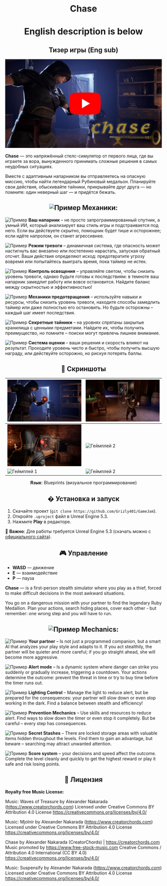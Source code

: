 <div align="center">
 
# Chase
# English description is below
## Тизер игры (Eng sub)

[![Видео-превью](./Screenshots/YouTube.jpg)](https://www.youtube.com/watch?v=wXiDYSwg4Ow&ab_channel=CoronaART)

</div>

**Chase** — это напряжённый стелс-симулятор от первого лица, где вы играете за вора, вынужденного принимать сложные решения в самых неудобных ситуациях. 

Вместе с адаптивным напарником вы отправляетесь на опасную миссию, чтобы найти легендарный Рубиновый медальон. Планируйте свои действия, обыскивайте тайники, прикрывайте друг друга — но помните: один неверный шаг — и придётся бежать. 
<div align="center">
 
## <img src="./Screenshots/free-icon-game-2506535.png" alt="Пример" style="width:30px; height:auto;" /> Механики:

</div>

<img src="./Screenshots/HELPER.png" alt="Пример" style="width:20px; height:auto;" /> **Ваш напарник** – не просто запрограммированный спутник, а умный ИИ, который анализирует ваш стиль игры и подстраивается под него. Если вы действуете скрытно, помощник будет тише и осторожнее; если идёте напролом, он станет агрессивнее. 

 

<img src="./Screenshots/EYE_2.png" alt="Пример" style="width:20px; height:auto;" /> **Режим тревоги** – динамичная система, где опасность может настигнуть вас внезапно или постепенно нарастать, запуская обратный отсчет. Ваши действия определяют исход: предотвратите угрозу вовремя или попытайтесь выиграть время, пока таймер не истек. 

 

<img src="./Screenshots/Lampa.png" alt="Пример" style="width:20px; height:auto;" /> **Контроль освещения** – управляйте светом, чтобы снизить уровень тревоги, однако будьте готовы к последствиям: в темноте ваш напарник замедлит работу или вовсе остановится. Найдите баланс между скрытностью и эффективностью! 

  

<img src="./Screenshots/CURSOR.png" alt="Пример" style="width:20px; height:auto;" /> **Механики предотвращения** – используйте навыки и ресурсы, чтобы снизить уровень тревоги, находите способы замедлить таймер или даже полностью его остановить. Но будьте осторожны – каждый шаг имеет последствия. 

  

<img src="./Screenshots/KEY.png" alt="Пример" style="width:20px; height:auto;" /> **Секретные тайники** – на уровнях спрятаны закрытые хранилища с ценными предметами. Найдите их, чтобы получить преимущество, но помните – поиски могут привлечь лишнее внимание. 

  

<img src="./Screenshots/GOLD.png" alt="Пример" style="width:20px; height:auto;" /> **Система оценки** – ваши решения и скорость влияют на результат. Проходите уровень чисто и быстро, чтобы получить высшую награду, или действуйте осторожно, но рискуя потерять баллы. 

<div align="center">

## 📸 Скриншоты  

</div>

| ![Геймплей 1](./Screenshots/TOP_1_1.jpg) | ![Геймплей 2](./Screenshots/TOP_5_5.jpg) |  
|--------------------------------------|--------------------------------------| 
| ![Геймплей 1](./Screenshots/TOP_3_3.jpg) | ![Геймплей 2](./Screenshots/Screen_6.png) | 
| ![Геймплей 1](./Screenshots/Screen_2.png) | ![Геймплей 2](./Screenshots/Screen_7.png) | 
 
<div align="center">
 
**Язык**: Blueprints (визуальное программирование)  

</div>

<div align="center">

## � Установка и запуск  

</div>

1. Скачайте проект (`git clone https://github.com/Grizly401/GameJam`).  
2. Откройте `.uproject` файл в Unreal Engine 5.3.  
3. Нажмите **Play** в редакторе.  

📌 **Важно**: Для работы требуется Unreal Engine 5.3 (скачать можно с [официального сайта](https://www.unrealengine.com/)).  


<div align="center">

## 🎮 Управление  

</div>

- **WASD** — движение  
- **Е** — взаимодействие  
- **P** — пауза  



<div align="center">

 </div>

 
**Chase** — is a first-person stealth simulator where you play as a thief, forced to make difficult decisions in the most awkward situations.
 
You go on a dangerous mission with your partner to find the legendary Ruby Medallion. Plan your actions, search hiding places, cover each other - but remember: one wrong step and you will have to run.  
<div align="center">
 
## <img src="./Screenshots/free-icon-game-2506535.png" alt="Пример" style="width:30px; height:auto;" /> Mechanics:

</div>

<img src="./Screenshots/HELPER.png" alt="Пример" style="width:20px; height:auto;" /> **Your partner** – Is not just a programmed companion, but a smart AI that analyzes your play style and adapts to it. If you act stealthily, the partner will be quieter and more careful; if you go straight ahead, she will become more aggressive. 

 

<img src="./Screenshots/EYE_2.png" alt="Пример" style="width:20px; height:auto;" /> **Alert mode** – Is a dynamic system where danger can strike you suddenly or gradually increase, triggering a countdown. Your actions determine the outcome: prevent the threat in time or try to buy time before the timer runs out. 

 

<img src="./Screenshots/Lampa.png" alt="Пример" style="width:20px; height:auto;" /> **Lighting Control** – Manage the light to reduce alert, but be prepared for the consequences: your partner will slow down or even stop working in the dark. Find a balance between stealth and efficiency! 

  

<img src="./Screenshots/CURSOR.png" alt="Пример" style="width:20px; height:auto;" /> **Prevention Mechanics** – Use skills and resources to reduce alert. Find ways to slow down the timer or even stop it completely. But be careful – every step has consequences. 

  

<img src="./Screenshots/KEY.png" alt="Пример" style="width:20px; height:auto;" /> **Secret Stashes** – There are locked storage areas with valuable items hidden throughout the levels. Find them to gain an advantage, but beware – searching may attract unwanted attention. 

  

<img src="./Screenshots/GOLD.png" alt="Пример" style="width:20px; height:auto;" /> **Score system** – your decisions and speed affect the outcome. Complete the level cleanly and quickly to get the highest reward or play it safe and risk losing points. 

<div align="center">

## 📜 Лицензия

</div>

**Royalty free Music License:** 

Music: Waves of Treasure by Alexander Nakarada (https://www.creatorchords.com)
Licensed under Creative Commons BY Attribution 4.0 License
https://creativecommons.org/licenses/by/4.0/

Music: Mjolnir by Alexander Nakarada (https://www.creatorchords.com)
Licensed under Creative Commons BY Attribution 4.0 License
https://creativecommons.org/licenses/by/4.0/

Chase by Alexander Nakarada (CreatorChords) | https://creatorchords.com
Music promoted by https://www.free-stock-music.com
Creative Commons / Attribution 4.0 International (CC BY 4.0)
https://creativecommons.org/licenses/by/4.0/

Music: Suspensify by Alexander Nakarada (https://www.creatorchords.com)
Licensed under Creative Commons BY Attribution 4.0 License
https://creativecommons.org/licenses/by/4.0/

